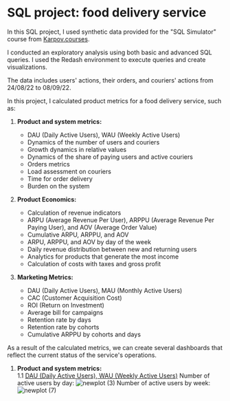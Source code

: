 # SQL project: food delivery service

In this SQL project, I used synthetic data provided for the "SQL Simulator" course from [Karpov.courses](https://karpov.courses/).   

I conducted an exploratory analysis using both basic and advanced SQL queries. I used the Redash environment to execute queries and create visualizations.

The data includes users' actions, their orders, and couriers' actions from 24/08/22 to 08/09/22.

In this project, I calculated product metrics for a food delivery service, such as:
1. **Product and system metrics:**
   - DAU (Daily Active Users), WAU (Weekly Active Users)
   - Dynamics of the number of users and couriers
   - Growth dynamics in relative values
   - Dynamics of the share of paying users and active couriers
   - Orders metrics
   - Load assessment on couriers
   - Time for order delivery
   - Burden on the system

3. **Product Economics:**
   - Calculation of revenue indicators
   - ARPU (Average Revenue Per User), ARPPU (Average Revenue Per Paying User), and AOV (Average Order Value)
   - Cumulative ARPU, ARPPU, and AOV
   - ARPU, ARPPU, and AOV by day of the week
   - Daily revenue distribution between new and returning users
   - Analytics for products that generate the most income
   - Calculation of costs with taxes and gross profit

4. **Marketing Metrics:**
   - DAU (Daily Active Users), MAU (Monthly Active Users)
   - CAC (Customer Acquisition Cost)
   - ROI (Return on Investment)
   - Average bill for campaigns
   - Retention rate by days
   - Retention rate by cohorts
   - Cumulative ARPPU by cohorts and days

As a result of the calculated metrics, we can create several dashboards that reflect the current status of the service's operations.


1. **Product and system metrics:**  
1.1 [DAU (Daily Active Users), WAU (Weekly Active Users)](DAU_WAU.sql)
   Number of active users by day:
   ![newplot (3)](https://github.com/annamarkova13/SQL_project_food_delivery_service/assets/169673359/87387bbc-c373-4c60-99f0-0d942fd893ee)
   Number of active users by week:
   ![newplot (7)](https://github.com/annamarkova13/SQL_project_food_delivery_service/assets/169673359/b0c31c7c-ebec-4062-8170-d21ed2d1273f)


